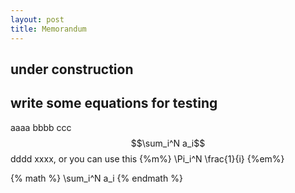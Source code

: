 ```yaml
---
layout: post
title: Memorandum
---
```


## under construction

## write some equations for testing

aaaa bbbb ccc $$\sum_i^N a_i$$ dddd xxxx, or you can use this {%m%} \Pi_i^N \frac{1}{i} {%em%}

{% math %}
\sum_i^N a_i
{% endmath %}